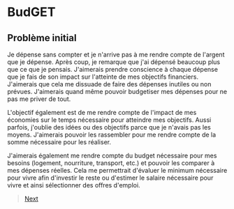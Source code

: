 ﻿# BudGET

## Problème initial

Je dépense sans compter et je n'arrive pas à me rendre compte de l'argent que je dépense.
Après coup, je remarque que j'ai dépensé beaucoup plus que ce que je pensais.
J'aimerais prendre conscience à chaque dépense que je fais de son impact sur l'atteinte de mes objectifs financiers.
J'aimerais que cela me dissuade de faire des dépenses inutiles ou non prévues.
J'aimerais quand même pouvoir budgetiser mes dépenses pour ne pas me priver de tout.

L'objectif également est de me rendre compte de l'impact de mes économies sur le temps nécessaire pour atteindre mes objectifs.
Aussi parfois, j'oublie des idées ou des objectifs parce que je n'avais pas les moyens. 
J'aimerais pouvoir les rassembler pour me rendre compte de la somme nécessaire pour les réaliser.

J'aimerais également me rendre compte du budget nécessaire pour mes besoins (logement, nourriture, transport, etc.) et pouvoir les comparer à mes dépenses réelles.
Cela me permettrait d'évaluer le minimum nécessaire pour vivre afin d'investir le reste ou d'estimer le salaire nécessaire pour vivre et ainsi sélectionner des offres d'emploi.




> [Next](../2_RequirementsDeveloment/Requirements.md)